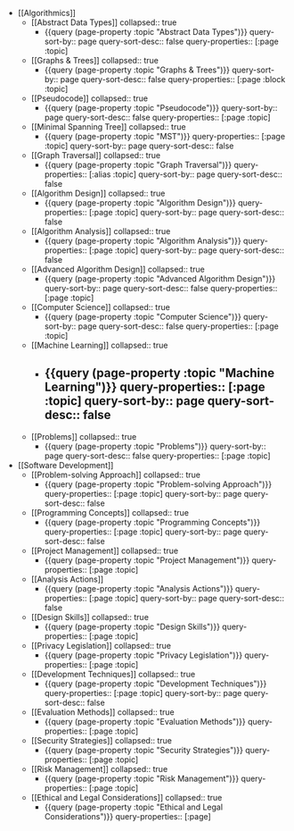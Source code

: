 - [[Algorithmics]]
	- [[Abstract Data Types]]
	  collapsed:: true
		- {{query (page-property :topic "Abstract Data Types")}}
		  query-sort-by:: page
		  query-sort-desc:: false
		  query-properties:: [:page :topic]
	- [[Graphs & Trees]]
	  collapsed:: true
		- {{query (page-property :topic "Graphs & Trees")}}
		  query-sort-by:: page
		  query-sort-desc:: false
		  query-properties:: [:page :block :topic]
	- [[Pseudocode]]
	  collapsed:: true
		- {{query (page-property :topic "Pseudocode")}}
		  query-sort-by:: page
		  query-sort-desc:: false
		  query-properties:: [:page :topic]
	- [[Minimal Spanning Tree]]
	  collapsed:: true
		- {{query (page-property :topic "MST")}}
		  query-properties:: [:page :topic]
		  query-sort-by:: page
		  query-sort-desc:: false
	- [[Graph Traversal]]
	  collapsed:: true
		- {{query (page-property :topic "Graph Traversal")}}
		  query-properties:: [:alias :topic]
		  query-sort-by:: page
		  query-sort-desc:: false
	- [[Algorithm Design]]
	  collapsed:: true
		- {{query (page-property :topic "Algorithm Design")}}
		  query-properties:: [:page :topic]
		  query-sort-by:: page
		  query-sort-desc:: false
	- [[Algorithm Analysis]]
	  collapsed:: true
		- {{query (page-property :topic "Algorithm Analysis")}}
		  query-properties:: [:page :topic]
		  query-sort-by:: page
		  query-sort-desc:: false
	- [[Advanced Algorithm Design]]
	  collapsed:: true
		- {{query (page-property :topic "Advanced Algorithm Design")}}
		  query-sort-by:: page
		  query-sort-desc:: false
		  query-properties:: [:page :topic]
	- [[Computer Science]]
	  collapsed:: true
		- {{query (page-property :topic "Computer Science")}}
		  query-sort-by:: page
		  query-sort-desc:: false
		  query-properties:: [:page :topic]
	- [[Machine Learning]]
	  collapsed:: true
		- {{query (page-property :topic "Machine Learning")}}
		  query-properties:: [:page :topic]
		  query-sort-by:: page
		  query-sort-desc:: false
			-
	- [[Problems]]
	  collapsed:: true
		- {{query (page-property :topic "Problems")}}
		  query-sort-by:: page
		  query-sort-desc:: false
		  query-properties:: [:page :topic]
- [[Software Development]]
	- [[Problem-solving Approach]]
	  collapsed:: true
		- {{query (page-property :topic "Problem-solving Approach")}}
		  query-properties:: [:page :topic]
		  query-sort-by:: page
		  query-sort-desc:: false
	- [[Programming Concepts]]
	  collapsed:: true
		- {{query (page-property :topic "Programming Concepts")}}
		  query-properties:: [:page :topic]
		  query-sort-by:: page
		  query-sort-desc:: false
	- [[Project Management]]
	  collapsed:: true
		- {{query (page-property :topic "Project Management")}}
		  query-properties:: [:page :topic]
	- [[Analysis Actions]]
		- {{query (page-property :topic "Analysis Actions")}}
		  query-properties:: [:page :topic]
		  query-sort-by:: page
		  query-sort-desc:: false
	- [[Design Skills]]
	  collapsed:: true
		- {{query (page-property :topic "Design Skills")}}
		  query-properties:: [:page :topic]
	- [[Privacy Legislation]]
	  collapsed:: true
		- {{query (page-property :topic "Privacy Legislation")}}
		  query-properties:: [:page :topic]
	- [[Development Techniques]]
	  collapsed:: true
		- {{query (page-property :topic "Development Techniques")}}
		  query-properties:: [:page :topic]
		  query-sort-by:: page
		  query-sort-desc:: false
	- [[Evaluation Methods]]
	  collapsed:: true
		- {{query (page-property :topic "Evaluation Methods")}}
		  query-properties:: [:page :topic]
	- [[Security Strategies]]
	  collapsed:: true
		- {{query (page-property :topic "Security Strategies")}}
		  query-properties:: [:page :topic]
	- [[Risk Management]]
	  collapsed:: true
		- {{query (page-property :topic "Risk Management")}}
		  query-properties:: [:page :topic]
	- [[Ethical and Legal Considerations]]
	  collapsed:: true
		- {{query (page-property :topic "Ethical and Legal Considerations")}}
		  query-properties:: [:page]